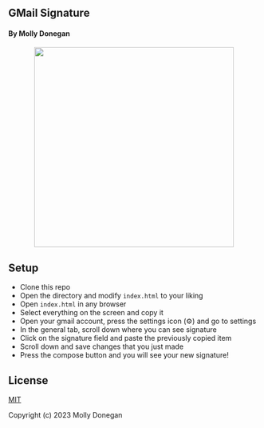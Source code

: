 ## GMail Signature

#### By Molly Donegan

<div align="center">
  <img src="https://user-images.githubusercontent.com/35112481/235744647-bfccb3e8-1a9b-4e80-9fb3-2fb4e9f0a224.png" width="400">
</div>


## Setup

- Clone this repo
- Open the directory and modify `index.html` to your liking
- Open `index.html` in any browser
- Select everything on the screen and copy it
- Open your gmail account, press the settings icon (⚙️) and go to settings 
- In the general tab, scroll down where you can see signature 
- Click on the signature field and paste the previously copied item
- Scroll down and save changes that you just made
- Press the compose button and you will see your new signature!

##  License 

[MIT](https://github.com/mdonegan91/gmail-signature/blob/main/LICENSE)

Copyright (c) 2023 Molly Donegan